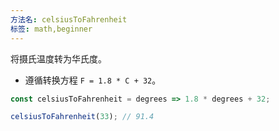 ```yaml
---
方法名: celsiusToFahrenheit
标签: math,beginner
---
```


将摄氏温度转为华氏度。

- 遵循转换方程 `F = 1.8 * C + 32`。

```js
const celsiusToFahrenheit = degrees => 1.8 * degrees + 32;
```

```js
celsiusToFahrenheit(33); // 91.4
```
